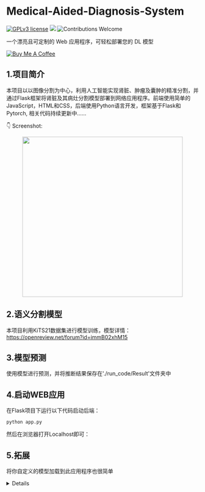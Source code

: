 # Medical-Aided-Diagnosis-System

[![GPLv3 license](https://img.shields.io/badge/License-GPLv3-blue.svg)](http://perso.crans.org/besson/LICENSE.html)
[![](https://img.shields.io/badge/python-3.5%2B-green.svg)]()
![Contributions Welcome](https://img.shields.io/badge/contributions-welcome-brightgreen.svg?style=flat)

一个漂亮且可定制的 Web 应用程序，可轻松部署您的 DL 模型 

<a href="https://www.buymeacoffee.com/fing" target="_blank"><img src="https://www.buymeacoffee.com/assets/img/custom_images/yellow_img.png" alt="Buy Me A Coffee"></a>

## 1.项目简介
本项目以以图像分割为中心，利用人工智能实现肾脏、肿瘤及囊肿的精准分割，并通过Flask框架将肾脏及其病灶分割模型部署到网络应用程序。前端使用简单的JavaScript，HTML和CSS，后端使用Python语言开发，框架基于Flask和Pytorch, 相关代码持续更新中......

:point_down: Screenshot:


<p align="center">
  <img src="https://user-images.githubusercontent.com/5097752/71063354-8caa1d00-213a-11ea-86eb-879238887c1f.png" height="420px" alt="">
</p>

## 2.语义分割模型
本项目利用KiTS21数据集进行模型训练，模型详情：https://openreview.net/forum?id=immB02xhM15

## 3.模型预测
使用模型进行预测，并将推断结果保存在'./run_code/Result'文件夹中

## 4.启动WEB应用
在Flask项目下运行以下代码启动后端：
```
python app.py
```
然后在浏览器打开Localhost即可：

## 5.拓展
将你自定义的模型加载到此应用程序也很简单


<details>
 <summary>Details</summary>

### 使用自定义模型
将训练好的模型放入'run_inference'文件夹，然后书写属于自己的推断代码

检查app.py中与模型推测有关的代码是否需要修改
  
### 界面修改
修改templates和static目录中的文件
用于UI的index.html和用于所有行为的main.js
  

